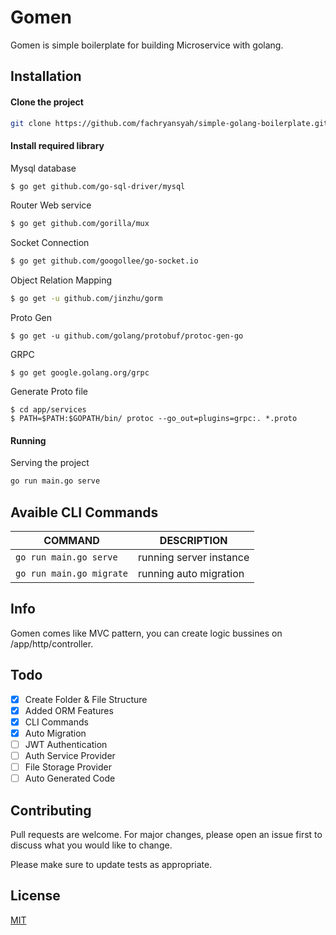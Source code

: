 # Gomen

Gomen is simple boilerplate for building Microservice with golang.

## Installation

#### Clone the project

```bash
git clone https://github.com/fachryansyah/simple-golang-boilerplate.git
```

#### Install required library

Mysql database
```bash
$ go get github.com/go-sql-driver/mysql
```
Router Web service
```bash
$ go get github.com/gorilla/mux
```
Socket Connection
```bash
$ go get github.com/googollee/go-socket.io
```
Object Relation Mapping
```bash
$ go get -u github.com/jinzhu/gorm
```
Proto Gen
```
$ go get -u github.com/golang/protobuf/protoc-gen-go
```
GRPC
```
$ go get google.golang.org/grpc
```
Generate Proto file
```
$ cd app/services
$ PATH=$PATH:$GOPATH/bin/ protoc --go_out=plugins=grpc:. *.proto
```

#### Running
Serving the project
```bash
go run main.go serve
```

## Avaible CLI Commands
|COMMAND|DESCRIPTION|
|-------|-----------|
|```go run main.go serve```|running server instance|
|```go run main.go migrate```|running auto migration|

## Info
Gomen comes like MVC pattern, you can create logic bussines on /app/http/controller.

## Todo
- [X] Create Folder & File Structure
- [X] Added ORM Features
- [X] CLI Commands
- [X] Auto Migration
- [ ] JWT Authentication
- [ ] Auth Service Provider
- [ ] File Storage Provider
- [ ] Auto Generated Code

## Contributing
Pull requests are welcome. For major changes, please open an issue first to discuss what you would like to change.

Please make sure to update tests as appropriate.

## License
[MIT](https://choosealicense.com/licenses/mit/)
